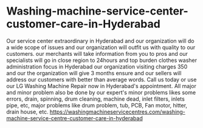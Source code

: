 # Washing-machine-service-center-customer-care-in-Hyderabad
Our service center extraordinary in Hyderabad and our organization will do a wide scope of issues and our organization will outfit us with quality to our customers. our merchants will take information from you to pros and our specialists will go in close region to 24hours and top burden clothes washer administration focus in Hyderabad our organization visiting charges 350 and our the organization will give 3 months ensure and our sellers will address our customers with better than average words. Call us today or use our LG Washing Machine Repair now in Hyderabad's appointment. All major and minor problem also be done by our expert's minor problems likes some errors, drain, spinning, drum cleaning, machine dead, inlet filters, inlets pipe, etc, major problems like drum problem, tub, PCB, Fan motor, hitter, drain house, etc. https://washingmachineservicecentres.com/washing-machine-service-centre-customer-care-in-hyderabad
